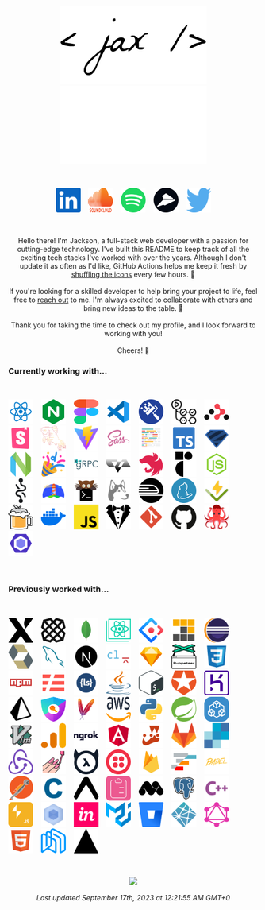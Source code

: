 
<p align="center">
  <img
    src="./assets/_dark.png#gh-light-mode-only"
    alt="Jackson Blankenship"
    width="295" /><img
    src="./assets/_light.png#gh-dark-mode-only"
    alt="Jackson Blankenship"
    width="295" />
</p>
<br><p align=center><a href="https://www.linkedin.com/in/jacksonblankenship/" title="linkedin"><img src="./assets/linkedin.svg" alt="linkedin" width=50 height=50 /></a>&nbsp;&nbsp;&nbsp;&nbsp;<a href="https://soundcloud.com/jacksonblankenship" title="soundcloud"><img src="./assets/soundcloud.svg" alt="soundcloud" width=50 height=50 /></a>&nbsp;&nbsp;&nbsp;&nbsp;<a href="https://open.spotify.com/user/1240355717?si=Vf0XhUsDRnGYHza5j5STIQ" title="spotify"><img src="./assets/spotify.svg" alt="spotify" width=50 height=50 /></a>&nbsp;&nbsp;&nbsp;&nbsp;<a href="https://flylance.com/" title="flylance"><img src="./assets/flylance.svg" alt="flylance" width=50 height=50 /></a>&nbsp;&nbsp;&nbsp;&nbsp;<a href="https://twitter.com/jaxdotjs" title="twitter"><img src="./assets/twitter.svg" alt="twitter" width=50 height=50 /></a></p><br>
<p align="center">
  Hello there! I'm Jackson, a full-stack web developer with a passion for
  cutting-edge technology. I've built this README to keep track of all the
  exciting tech stacks I've worked with over the years. Although I don't update
  it as often as I'd like, GitHub Actions helps me keep it fresh by
  <a
    href="https://github.com/jacksonblankenship/jacksonblankenship/actions/workflows/shuffle.yml"
    >shuffling the icons</a
  >
  every few hours. 🤖
  <br />
  <br />
  If you're looking for a skilled developer to help bring your project to life,
  feel free to <a href="mailto:jacksblan@gmail.com">reach out</a> to me. I'm
  always excited to collaborate with others and bring new ideas to the table. 🚀
  <br />
  <br />
  Thank you for taking the time to check out my profile, and I look forward to
  working with you!
  <br />
  <br />
  Cheers! 👋
</p>
<h3>Currently working with...</h3><br><p ><a href="https://reactjs.org/" title="reactts"><img src="./assets/reactts.svg" alt="reactts" width=50 height=50 /></a>&nbsp;&nbsp;&nbsp;&nbsp;<a href="https://www.nginx.com/" title="nginx"><img src="./assets/nginx.svg" alt="nginx" width=50 height=50 /></a>&nbsp;&nbsp;&nbsp;&nbsp;<a href="https://www.figma.com/" title="figma"><img src="./assets/figma.svg" alt="figma" width=50 height=50 /></a>&nbsp;&nbsp;&nbsp;&nbsp;<a href="https://code.visualstudio.com/" title="vscode"><img src="./assets/vscode.svg" alt="vscode" width=50 height=50 /></a>&nbsp;&nbsp;&nbsp;&nbsp;<a href="https://www.whitesourcesoftware.com/free-developer-tools/renovate/" title="renovate"><img src="./assets/renovate.svg" alt="renovate" width=50 height=50 /></a>&nbsp;&nbsp;&nbsp;&nbsp;<a href="https://github.com/features/actions" title="actions"><img src="./assets/actions.svg" alt="actions" width=50 height=50 /></a>&nbsp;&nbsp;&nbsp;&nbsp;<a href="https://v5.reactrouter.com/" title="react-router-dom"><img src="./assets/react-router-dom.svg" alt="react-router-dom" width=50 height=50 /></a>&nbsp;&nbsp;&nbsp;&nbsp;<a href="https://storybook.js.org/" title="storybook"><img src="./assets/storybook.svg" alt="storybook" width=50 height=50 /></a>&nbsp;&nbsp;&nbsp;&nbsp;<a href="https://fishshell.com/" title="fish"><img src="./assets/fish.svg" alt="fish" width=50 height=50 /></a>&nbsp;&nbsp;&nbsp;&nbsp;<a href="https://vitejs.dev/" title="vite"><img src="./assets/vite.svg" alt="vite" width=50 height=50 /></a>&nbsp;&nbsp;&nbsp;&nbsp;<a href="https://sass-lang.com/" title="sass"><img src="./assets/sass.svg" alt="sass" width=50 height=50 /></a>&nbsp;&nbsp;&nbsp;&nbsp;<a href="https://prettier.io/" title="prettier"><img src="./assets/prettier.svg" alt="prettier" width=50 height=50 /></a>&nbsp;&nbsp;&nbsp;&nbsp;<a href="https://www.typescriptlang.org/" title="typescript"><img src="./assets/typescript.svg" alt="typescript" width=50 height=50 /></a>&nbsp;&nbsp;&nbsp;&nbsp;<a href="https://zod.dev/" title="zod"><img src="./assets/zod.svg" alt="zod" width=50 height=50 /></a>&nbsp;&nbsp;&nbsp;&nbsp;<a href="https://neovim.io/" title="neovim"><img src="./assets/neovim.svg" alt="neovim" width=50 height=50 /></a>&nbsp;&nbsp;&nbsp;&nbsp;<a href="https://partytown.builder.io/" title="partytown"><img src="./assets/partytown.svg" alt="partytown" width=50 height=50 /></a>&nbsp;&nbsp;&nbsp;&nbsp;<a href="https://grpc.io/" title="grpc"><img src="./assets/grpc.svg" alt="grpc" width=50 height=50 /></a>&nbsp;&nbsp;&nbsp;&nbsp;<a href="https://cva.style/docs" title="cva"><img src="./assets/cva.svg" alt="cva" width=50 height=50 /></a>&nbsp;&nbsp;&nbsp;&nbsp;<a href="https://nestjs.com/" title="nestjs"><img src="./assets/nestjs.svg" alt="nestjs" width=50 height=50 /></a>&nbsp;&nbsp;&nbsp;&nbsp;<a href="https://www.radix-ui.com/" title="radix"><img src="./assets/radix.svg" alt="radix" width=50 height=50 /></a>&nbsp;&nbsp;&nbsp;&nbsp;<a href="https://nodejs.org/en/" title="node"><img src="./assets/node.svg" alt="node" width=50 height=50 /></a>&nbsp;&nbsp;&nbsp;&nbsp;<a href="https://recoiljs.org/" title="recoil"><img src="./assets/recoil.svg" alt="recoil" width=50 height=50 /></a>&nbsp;&nbsp;&nbsp;&nbsp;<a href="https://web.dev/" title="lighthouse"><img src="./assets/lighthouse.svg" alt="lighthouse" width=50 height=50 /></a>&nbsp;&nbsp;&nbsp;&nbsp;<a href="https://sw.kovidgoyal.net/kitty/" title="kitty"><img src="./assets/kitty.svg" alt="kitty" width=50 height=50 /></a>&nbsp;&nbsp;&nbsp;&nbsp;<a href="https://typicode.github.io/husky/" title="husky"><img src="./assets/husky.svg" alt="husky" width=50 height=50 /></a>&nbsp;&nbsp;&nbsp;&nbsp;<a href="https://railway.app/" title="railway"><img src="./assets/railway.svg" alt="railway" width=50 height=50 /></a>&nbsp;&nbsp;&nbsp;&nbsp;<a href="https://yarnpkg.com/" title="yarn"><img src="./assets/yarn.svg" alt="yarn" width=50 height=50 /></a>&nbsp;&nbsp;&nbsp;&nbsp;<a href="https://vitest.dev/" title="vitest"><img src="./assets/vitest.svg" alt="vitest" width=50 height=50 /></a>&nbsp;&nbsp;&nbsp;&nbsp;<a href="https://brew.sh/" title="homebrew"><img src="./assets/homebrew.svg" alt="homebrew" width=50 height=50 /></a>&nbsp;&nbsp;&nbsp;&nbsp;<a href="https://www.docker.com/" title="docker"><img src="./assets/docker.svg" alt="docker" width=50 height=50 /></a>&nbsp;&nbsp;&nbsp;&nbsp;<a href="https://www.javascript.com/" title="javascript"><img src="./assets/javascript.svg" alt="javascript" width=50 height=50 /></a>&nbsp;&nbsp;&nbsp;&nbsp;<a href="https://stylelint.io/" title="stylelint"><img src="./assets/stylelint.svg" alt="stylelint" width=50 height=50 /></a>&nbsp;&nbsp;&nbsp;&nbsp;<a href="https://git-scm.com/" title="git"><img src="./assets/git.svg" alt="git" width=50 height=50 /></a>&nbsp;&nbsp;&nbsp;&nbsp;<a href="https://github.com/" title="github"><img src="./assets/github.svg" alt="github" width=50 height=50 /></a>&nbsp;&nbsp;&nbsp;&nbsp;<a href="https://testing-library.com/" title="react-testing-library"><img src="./assets/react-testing-library.svg" alt="react-testing-library" width=50 height=50 /></a>&nbsp;&nbsp;&nbsp;&nbsp;<a href="https://eslint.org/" title="eslint"><img src="./assets/eslint.svg" alt="eslint" width=50 height=50 /></a></p><br><h3>Previously worked with...</h3><br><p ><a href="https://xstate.js.org/docs/" title="xstate"><img src="./assets/xstate.svg" alt="xstate" width=50 height=50 /></a>&nbsp;&nbsp;&nbsp;&nbsp;<a href="https://plaid.com/" title="plaid"><img src="./assets/plaid.svg" alt="plaid" width=50 height=50 /></a>&nbsp;&nbsp;&nbsp;&nbsp;<a href="https://www.mongodb.com/" title="mongo"><img src="./assets/mongo.svg" alt="mongo" width=50 height=50 /></a>&nbsp;&nbsp;&nbsp;&nbsp;<a href="https://create-react-app.dev/" title="create-react-app"><img src="./assets/create-react-app.svg" alt="create-react-app" width=50 height=50 /></a>&nbsp;&nbsp;&nbsp;&nbsp;<a href="https://ant.design/" title="ant"><img src="./assets/ant.svg" alt="ant" width=50 height=50 /></a>&nbsp;&nbsp;&nbsp;&nbsp;<a href="https://pnpm.io/" title="pnpm"><img src="./assets/pnpm.svg" alt="pnpm" width=50 height=50 /></a>&nbsp;&nbsp;&nbsp;&nbsp;<a href="https://www.eclipse.org/downloads/" title="eclipse"><img src="./assets/eclipse.svg" alt="eclipse" width=50 height=50 /></a>&nbsp;&nbsp;&nbsp;&nbsp;<a href="https://hibernate.org/" title="hibernate"><img src="./assets/hibernate.svg" alt="hibernate" width=50 height=50 /></a>&nbsp;&nbsp;&nbsp;&nbsp;<a href="https://www.mysql.com/" title="mysql"><img src="./assets/mysql.svg" alt="mysql" width=50 height=50 /></a>&nbsp;&nbsp;&nbsp;&nbsp;<a href="https://nextjs.org/" title="next"><img src="./assets/next.svg" alt="next" width=50 height=50 /></a>&nbsp;&nbsp;&nbsp;&nbsp;<a href="https://commitlint.js.org/" title="commitlint"><img src="./assets/commitlint.svg" alt="commitlint" width=50 height=50 /></a>&nbsp;&nbsp;&nbsp;&nbsp;<a href="https://www.sketch.com/" title="sketch"><img src="./assets/sketch.svg" alt="sketch" width=50 height=50 /></a>&nbsp;&nbsp;&nbsp;&nbsp;<a href="https://pptr.dev/" title="puppeteer"><img src="./assets/puppeteer.svg" alt="puppeteer" width=50 height=50 /></a>&nbsp;&nbsp;&nbsp;&nbsp;<a href="https://en.wikipedia.org/wiki/CSS" title="css3"><img src="./assets/css3.svg" alt="css3" width=50 height=50 /></a>&nbsp;&nbsp;&nbsp;&nbsp;<a href="https://www.npmjs.com/" title="npm"><img src="./assets/npm.svg" alt="npm" width=50 height=50 /></a>&nbsp;&nbsp;&nbsp;&nbsp;<a href="https://www.serverless.com/" title="serverless"><img src="./assets/serverless.svg" alt="serverless" width=50 height=50 /></a>&nbsp;&nbsp;&nbsp;&nbsp;<a href="http://lesscss.org/" title="less"><img src="./assets/less.svg" alt="less" width=50 height=50 /></a>&nbsp;&nbsp;&nbsp;&nbsp;<a href="https://en.wikipedia.org/wiki/Java_(programming_language)" title="java"><img src="./assets/java.svg" alt="java" width=50 height=50 /></a>&nbsp;&nbsp;&nbsp;&nbsp;<a href="https://en.wikipedia.org/wiki/Bash_(Unix_shell)" title="bash"><img src="./assets/bash.svg" alt="bash" width=50 height=50 /></a>&nbsp;&nbsp;&nbsp;&nbsp;<a href="https://auth0.com/" title="auth0"><img src="./assets/auth0.svg" alt="auth0" width=50 height=50 /></a>&nbsp;&nbsp;&nbsp;&nbsp;<a href="https://www.heroku.com/" title="heroku"><img src="./assets/heroku.svg" alt="heroku" width=50 height=50 /></a>&nbsp;&nbsp;&nbsp;&nbsp;<a href="https://www.prisma.io/" title="prisma"><img src="./assets/prisma.svg" alt="prisma" width=50 height=50 /></a>&nbsp;&nbsp;&nbsp;&nbsp;<a href="https://next-auth.js.org/" title="next-auth"><img src="./assets/next-auth.svg" alt="next-auth" width=50 height=50 /></a>&nbsp;&nbsp;&nbsp;&nbsp;<a href="https://maven.apache.org/" title="maven"><img src="./assets/maven.svg" alt="maven" width=50 height=50 /></a>&nbsp;&nbsp;&nbsp;&nbsp;<a href="https://aws.amazon.com/" title="aws"><img src="./assets/aws.svg" alt="aws" width=50 height=50 /></a>&nbsp;&nbsp;&nbsp;&nbsp;<a href="https://www.python.org/" title="python"><img src="./assets/python.svg" alt="python" width=50 height=50 /></a>&nbsp;&nbsp;&nbsp;&nbsp;<a href="https://spring.io/" title="spring"><img src="./assets/spring.svg" alt="spring" width=50 height=50 /></a>&nbsp;&nbsp;&nbsp;&nbsp;<a href="https://trpc.io/" title="trpc"><img src="./assets/trpc.svg" alt="trpc" width=50 height=50 /></a>&nbsp;&nbsp;&nbsp;&nbsp;<a href="https://en.wikipedia.org/wiki/Vim_(text_editor)" title="vim"><img src="./assets/vim.svg" alt="vim" width=50 height=50 /></a>&nbsp;&nbsp;&nbsp;&nbsp;<a href="https://analytics.google.com/" title="analytics"><img src="./assets/analytics.svg" alt="analytics" width=50 height=50 /></a>&nbsp;&nbsp;&nbsp;&nbsp;<a href="https://ngrok.com/" title="ngrok"><img src="./assets/ngrok.svg" alt="ngrok" width=50 height=50 /></a>&nbsp;&nbsp;&nbsp;&nbsp;<a href="https://angular.io/" title="angular"><img src="./assets/angular.svg" alt="angular" width=50 height=50 /></a>&nbsp;&nbsp;&nbsp;&nbsp;<a href="https://jestjs.io/" title="jest"><img src="./assets/jest.svg" alt="jest" width=50 height=50 /></a>&nbsp;&nbsp;&nbsp;&nbsp;<a href="https://about.gitlab.com/" title="gitlab"><img src="./assets/gitlab.svg" alt="gitlab" width=50 height=50 /></a>&nbsp;&nbsp;&nbsp;&nbsp;<a href="https://sendgrid.com/" title="sendgrid"><img src="./assets/sendgrid.svg" alt="sendgrid" width=50 height=50 /></a>&nbsp;&nbsp;&nbsp;&nbsp;<a href="https://redux.js.org/" title="redux"><img src="./assets/redux.svg" alt="redux" width=50 height=50 /></a>&nbsp;&nbsp;&nbsp;&nbsp;<a href="https://styled-components.com/" title="styled"><img src="./assets/styled.svg" alt="styled" width=50 height=50 /></a>&nbsp;&nbsp;&nbsp;&nbsp;<a href="https://hasura.io/" title="hasura"><img src="./assets/hasura.svg" alt="hasura" width=50 height=50 /></a>&nbsp;&nbsp;&nbsp;&nbsp;<a href="https://www.twilio.com/" title="twilio"><img src="./assets/twilio.svg" alt="twilio" width=50 height=50 /></a>&nbsp;&nbsp;&nbsp;&nbsp;<a href="https://firebase.google.com/" title="firebase"><img src="./assets/firebase.svg" alt="firebase" width=50 height=50 /></a>&nbsp;&nbsp;&nbsp;&nbsp;<a href="https://www.ag-grid.com/" title="ag-grid"><img src="./assets/ag-grid.svg" alt="ag-grid" width=50 height=50 /></a>&nbsp;&nbsp;&nbsp;&nbsp;<a href="https://babeljs.io/" title="babel"><img src="./assets/babel.svg" alt="babel" width=50 height=50 /></a>&nbsp;&nbsp;&nbsp;&nbsp;<a href="https://www.postman.com/" title="postman"><img src="./assets/postman.svg" alt="postman" width=50 height=50 /></a>&nbsp;&nbsp;&nbsp;&nbsp;<a href="https://en.wikipedia.org/wiki/C_(programming_language)" title="c"><img src="./assets/c.svg" alt="c" width=50 height=50 /></a>&nbsp;&nbsp;&nbsp;&nbsp;<a href="https://expo.dev/" title="expo"><img src="./assets/expo.svg" alt="expo" width=50 height=50 /></a>&nbsp;&nbsp;&nbsp;&nbsp;<a href="https://react-hook-form.com/" title="react-hook-form"><img src="./assets/react-hook-form.svg" alt="react-hook-form" width=50 height=50 /></a>&nbsp;&nbsp;&nbsp;&nbsp;<a href="https://matomo.org/" title="matomo"><img src="./assets/matomo.svg" alt="matomo" width=50 height=50 /></a>&nbsp;&nbsp;&nbsp;&nbsp;<a href="https://www.postgresql.org/" title="postgresql"><img src="./assets/postgresql.svg" alt="postgresql" width=50 height=50 /></a>&nbsp;&nbsp;&nbsp;&nbsp;<a href="https://en.wikipedia.org/wiki/C%2B%2B" title="cpp"><img src="./assets/cpp.svg" alt="cpp" width=50 height=50 /></a>&nbsp;&nbsp;&nbsp;&nbsp;<a href="https://slack.dev/bolt-js" title="slack-bolt"><img src="./assets/slack-bolt.svg" alt="slack-bolt" width=50 height=50 /></a>&nbsp;&nbsp;&nbsp;&nbsp;<a href="https://webpack.js.org/" title="webpack"><img src="./assets/webpack.svg" alt="webpack" width=50 height=50 /></a>&nbsp;&nbsp;&nbsp;&nbsp;<a href="https://www.invisionapp.com/" title="invision"><img src="./assets/invision.svg" alt="invision" width=50 height=50 /></a>&nbsp;&nbsp;&nbsp;&nbsp;<a href="https://material-ui.com/" title="material-ui"><img src="./assets/material-ui.svg" alt="material-ui" width=50 height=50 /></a>&nbsp;&nbsp;&nbsp;&nbsp;<a href="https://bitbucket.org/product/" title="bitbucket"><img src="./assets/bitbucket.svg" alt="bitbucket" width=50 height=50 /></a>&nbsp;&nbsp;&nbsp;&nbsp;<a href="https://www.netlify.com/" title="netlify"><img src="./assets/netlify.svg" alt="netlify" width=50 height=50 /></a>&nbsp;&nbsp;&nbsp;&nbsp;<a href="https://graphql.org/" title="graphql"><img src="./assets/graphql.svg" alt="graphql" width=50 height=50 /></a>&nbsp;&nbsp;&nbsp;&nbsp;<a href="https://en.wikipedia.org/wiki/HTML5" title="html5"><img src="./assets/html5.svg" alt="html5" width=50 height=50 /></a>&nbsp;&nbsp;&nbsp;&nbsp;<a href="https://nhost.io/" title="nhost"><img src="./assets/nhost.svg" alt="nhost" width=50 height=50 /></a>&nbsp;&nbsp;&nbsp;&nbsp;<a href="https://vercel.com/" title="vercel"><img src="./assets/vercel.svg" alt="vercel" width=50 height=50 /></a></p><br>
<p align="center">
  <img
    src="https://github.com/jacksonblankenship/jacksonblankenship/actions/workflows/shuffle.yml/badge.svg" />
</p>

<p align="center">
  <i>Last updated September 17th, 2023 at 12:21:55 AM GMT+0</i>
</p>
